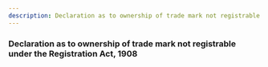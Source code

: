 ```yaml
---
description: Declaration as to ownership of trade mark not registrable under the Registration Act, 1908
---
```


### Declaration as to ownership of trade mark not registrable under the Registration Act, 1908

